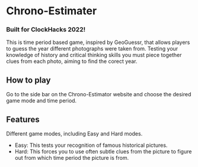 # Chrono-Estimater

### Built for ClockHacks 2022!

This is time period based game, inspired by GeoGuessr, that allows players to guess the year different photographs were taken from. Testing your knowledge of history and critical thinking skills you must piece together clues from each photo, aiming to find the corect year.
## How to play
Go to the side bar on the Chrono-Estimator website and choose the desired game mode and time period.
            
## Features
Different game modes, including Easy and Hard modes.
- Easy: This tests your recognition of famous historical pictures.
- Hard: This forces you to use often subtle clues from the picture to figure out from which time period the picture is from.

